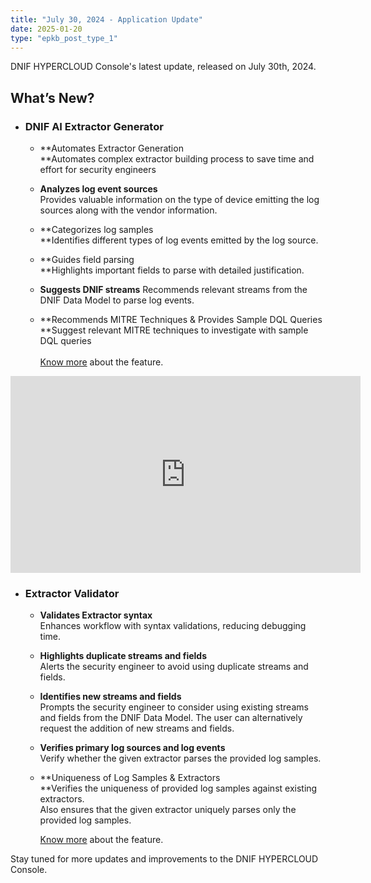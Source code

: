 ```yaml
---
title: "July 30, 2024 - Application Update"
date: 2025-01-20
type: "epkb_post_type_1"
---
```


DNIF HYPERCLOUD Console's latest update, released on July 30th, 2024.

## **What’s New?**

- ### **DNIF AI Extractor Generator**
    - **Automates Extractor Generation  
        **Automates complex extractor building process to save time and effort for security engineers
    
    - **Analyzes log event sources**   
        Provides valuable information on the type of device emitting the log sources along with the vendor information.
    
    - **Categorizes log samples  
        **Identifies different types of log events emitted by the log source.
    
    - **Guides field parsing  
        **Highlights important fields to parse with detailed justification.
    
    - **Suggests DNIF streams** Recommends relevant streams from the DNIF Data Model to parse log events. 
    
    - **Recommends MITRE Techniques & Provides Sample DQL Queries  
        **Suggest relevant MITRE techniques to investigate with sample DQL queries  
           
        [Know more](https://dnif.it/kb/dnif-ai/extractor-generator/extractor-generator-overview/) about the feature.
<iframe width="560" height="315" src="https://www.youtube.com/embed/pEEd5IUKH-c?si=Iz9brk_OJl7MStmq" title="YouTube video player" frameborder="0" allow="accelerometer; autoplay; clipboard-write; encrypted-media; gyroscope; picture-in-picture; web-share" referrerpolicy="strict-origin-when-cross-origin" allowfullscreen></iframe> 
<!-- https://videopress.com/v/dt146WwG?resizeToParent=true&cover=true&preloadContent=metadata&useAverageColor=true -->

- ### **Extractor Validator**
    - **Validates Extractor syntax**  
        Enhances workflow with syntax validations, reducing debugging time.
    
    - **Highlights duplicate streams and fields**  
        Alerts the security engineer to avoid using duplicate streams and fields.
    
    - **Identifies new streams and fields**   
        Prompts the security engineer to consider using existing streams and fields from the DNIF Data Model. The user can alternatively request the addition of new streams and fields.
    
    - **Verifies primary log sources and log events**  
        Verify whether the given extractor parses the provided log samples.
    
    - **Uniqueness of Log Samples & Extractors  
        **Verifies the uniqueness of provided log samples against existing extractors.  
        Also ensures that the given extractor uniquely parses only the provided log samples.  
          
        [Know more](https://dnif.it/kb/data-ingestion/extractors/extractor-validator/) about the feature.

Stay tuned for more updates and improvements to the DNIF HYPERCLOUD Console.

